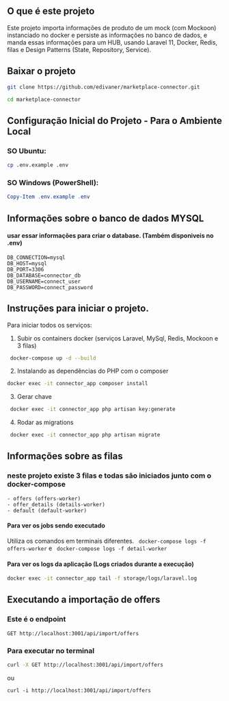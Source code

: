 ## O que é este projeto
Este projeto importa informações de produto de um mock (com Mockoon) instanciado no docker e persiste as informações no banco de dados, e manda essas informações para um HUB, usando Laravel 11, Docker, Redis, filas e Design Patterns (State, Repository, Service).

## Baixar o projeto
```bash
git clone https://github.com/edivaner/marketplace-connector.git

cd marketplace-connector
```


## Configuração Inicial do Projeto - Para o Ambiente Local
### SO Ubuntu:
```bash
cp .env.example .env
```
### SO Windows (PowerShell):
```powershell
Copy-Item .env.example .env
```

## Informações sobre o banco de dados MYSQL
#### usar essar informações para criar o database. (Também disponiveis no .env)
```env
DB_CONNECTION=mysql
DB_HOST=mysql
DB_PORT=3306
DB_DATABASE=connector_db
DB_USERNAME=connect_user
DB_PASSWORD=connect_password
```

## Instruções para iniciar o projeto.
Para iniciar todos os serviços: 

1. Subir os containers docker (serviços Laravel, MySql, Redis, Mockoon e 3 filas)
```bash
 docker-compose up -d --build 
 ```

2. Instalando as dependências do PHP com o composer
```bash
docker exec -it connector_app composer install
```  

3. Gerar chave 
```bash 
 docker exec -it connector_app php artisan key:generate
 ```

4. Rodar as migrations
```bash
 docker exec -it connector_app php artisan migrate 
 ```

## Informações sobre as filas
### neste projeto existe 3 filas e todas são iniciados junto com o docker-compose
    - offers (offers-worker)
    - offer_details (details-worker)
    - default (default-worker)

#### Para ver os jobs sendo executado
Utiliza os comandos em terminais diferentes.
``` docker-compose logs -f offers-worker```
e
``` docker-compose logs -f detail-worker```

#### Para ver os logs da aplicação (Logs criados durante a execução)
```bash
docker exec -it connector_app tail -f storage/logs/laravel.log
```

## Executando a importação de offers
### Este é o endpoint 
```
GET http://localhost:3001/api/import/offers
```

### Para executar no terminal

```bash
curl -X GET http://localhost:3001/api/import/offers
```
ou 
``` 
curl -i http://localhost:3001/api/import/offers
```
